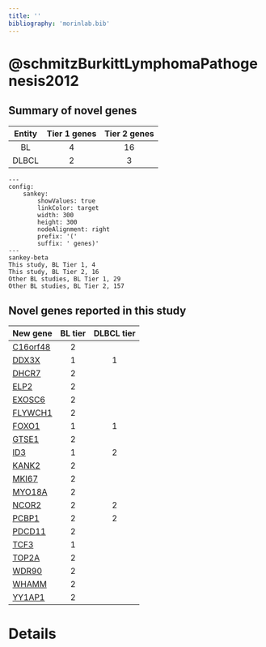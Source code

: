 ```yaml
---
title: ''
bibliography: 'morinlab.bib'
---
```


# @schmitzBurkittLymphomaPathogenesis2012
## Summary of novel genes

|Entity| Tier 1 genes| Tier 2 genes|
|:-:|:-:|:-:|
|BL|4|16|
|DLBCL|2|3|
```mermaid
---
config:
    sankey:
        showValues: true
        linkColor: target
        width: 300
        height: 300
        nodeAlignment: right
        prefix: '('
        suffix: ' genes)'
---
sankey-beta
This study, BL Tier 1, 4
This study, BL Tier 2, 16
Other BL studies, BL Tier 1, 29
Other BL studies, BL Tier 2, 157
```


## Novel genes reported in this study

|New gene|BL tier|DLBCL tier|
|:-|:-:|:-:|
|[C16orf48](C16orf48)|2 | |
|[DDX3X](DDX3X)|1 |1 |
|[DHCR7](DHCR7)|2 | |
|[ELP2](ELP2)|2 | |
|[EXOSC6](EXOSC6)|2 | |
|[FLYWCH1](FLYWCH1)|2 | |
|[FOXO1](FOXO1)|1 |1 |
|[GTSE1](GTSE1)|2 | |
|[ID3](ID3)|1 |2 |
|[KANK2](KANK2)|2 | |
|[MKI67](MKI67)|2 | |
|[MYO18A](MYO18A)|2 | |
|[NCOR2](NCOR2)|2 |2 |
|[PCBP1](PCBP1)|2 |2 |
|[PDCD11](PDCD11)|2 | |
|[TCF3](TCF3)|1 | |
|[TOP2A](TOP2A)|2 | |
|[WDR90](WDR90)|2 | |
|[WHAMM](WHAMM)|2 | |
|[YY1AP1](YY1AP1)|2 | |

# Details

